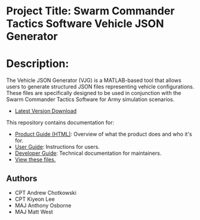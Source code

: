 # Project Title: Swarm Commander Tactics Software Vehicle JSON Generator
# Description: 
The Vehicle JSON Generator (VJG) is a MATLAB-based tool that allows users to generate structured JSON files representing vehicle configurations. These files are specifically designed to be used in conjunction with the Swarm Commander Tactics Software for Army simulation scenarios.
- [Latest Version Download](https://github.com/navalpostgraduateschool/swarm-cdr-json/tree/main/app)

This repository contains documentation for:
- [Product Guide (HTML)](https://navalpostgraduateschool.github.io/swarm-cdr-json/): Overview of what the product does and who it's for.
- [User Guide](https://github.com/navalpostgraduateschool/swarm-cdr-json/blob/main/docs/UserDoc.md): Instructions for users.
- [Developer Guide](https://github.com/navalpostgraduateschool/swarm-cdr-json/blob/main/docs/DeveloperDoc.md): Technical documentation for maintainers.
- [View these files.](https://github.com/navalpostgraduateschool/swarm-cdr-json/blob/main/docs/DeveloperDoc.md)
  
## Authors
- CPT Andrew Chotkowski
- CPT Kiyeon Lee
- MAJ Anthony Osborne
- MAJ Matt West

